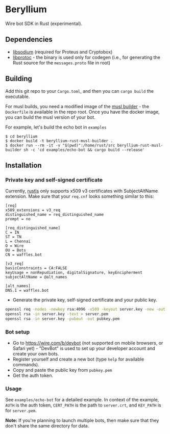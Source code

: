 # Beryllium

Wire bot SDK in Rust (experimental).

## Dependencies

 - [libsodium](https://github.com/jedisct1/libsodium) (required for Proteus and Cryptobox)
 - [libprotoc](https://github.com/google/protobuf) - the binary is used only for codegen (i.e., for generating the Rust source for the `messages.proto` file in root)

## Building

Add this git repo to your `Cargo.toml`, and then you can `cargo build` the executable.

For musl builds, you need a modified image of the [musl builder](https://github.com/emk/rust-musl-builder) - the `Dockerfile` is available in the repo root. Once you have the docker image, you can build the musl version of your bot.

For example, let's build the echo bot in `examples`

```
$ cd beryllium
$ docker build -t beryllium-rust-musl-builder .
$ docker run --rm -it -v "$(pwd)":/home/rust/src beryllium-rust-musl-builder sh -c 'cd examples/echo-bot && cargo build --release'
```

## Installation

### Private key and self-signed certificate

Currently, [rustls](https://github.com/ctz/rustls) only supports x509 v3 certificates with SubjectAltName extension. Make sure that your `req.cnf` looks something similar to this:

```
[req]
x509_extensions = v3_req
distinguished_name = req_distinguished_name
prompt = no

[req_distinguished_name]
C = IN
ST = TN
L = Chennai
O = Wire
OU = Bots
CN = waffles.bot

[v3_req]
basicConstraints = CA:FALSE
keyUsage = nonRepudiation, digitalSignature, keyEncipherment
subjectAltName = @alt_names

[alt_names]
DNS.1 = waffles.bot
```

 - Generate the private key, self-signed certificate and your public key.

``` bash
openssl req -nodes -newkey rsa:4096 -x509 -keyout server.key -new -out server.crt -config req.cnf -sha256 -days 7500
openssl rsa -in server.key -text > server.pem
openssl rsa -in server.key -pubout -out pubkey.pem
```

### Bot setup

 - Go to https://wire.com/b/devbot (not supported on mobile browsers, or Safari yet) - "DevBot" is used to set up your developer account and create your own bots.
 - Register yourself and create a new bot (type `help` for available commands).
 - Copy and paste the public key from `pubkey.pem`
 - Get the auth token.

### Usage

See `examples/echo-bot` for a detailed example. In context of the example, `AUTH` is the auth token, `CERT_PATH` is the path to `server.crt`, and `KEY_PATH` is for `server.pem`.

**Note:** If you're planning to launch multiple bots, then make sure that they don't share the same directory for data.
